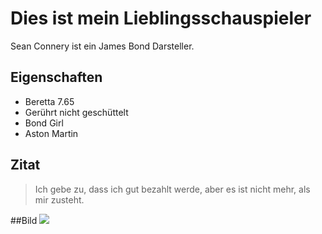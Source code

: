 # Dies ist mein Lieblingsschauspieler
Sean Connery ist ein James Bond Darsteller.
## Eigenschaften
* Beretta 7.65
* Gerührt nicht geschüttelt
* Bond Girl
* Aston Martin
## Zitat
> Ich gebe zu, dass ich gut bezahlt werde, aber es ist nicht 
> mehr, als mir zusteht.

##Bild
<img src="https://upload.wikimedia.org/wikipedia/commons/c/c8/SeanConneryJune08.jpg" />

